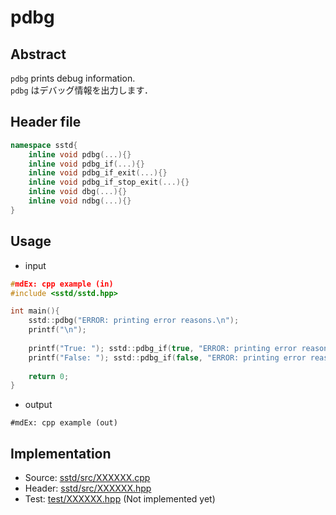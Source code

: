 # pdbg
## Abstract
```pdbg``` prints debug information.  
```pdbg``` はデバッグ情報を出力します．

## Header file
```cpp
namespace sstd{
    inline void pdbg(...){}
    inline void pdbg_if(...){}
    inline void pdbg_if_exit(...){}
    inline void pdbg_if_stop_exit(...){}
    inline void dbg(...){}
    inline void ndbg(...){}
}
```

## Usage
- input
```cpp
#mdEx: cpp example (in)
#include <sstd/sstd.hpp>

int main(){
    sstd::pdbg("ERROR: printing error reasons.\n");
    printf("\n");
    
    printf("True: "); sstd::pdbg_if(true, "ERROR: printing error reasons.\n");
    printf("False: "); sstd::pdbg_if(false, "ERROR: printing error reasons.\n"); printf("\n");
    
    return 0;
}
```
- output  
```
#mdEx: cpp example (out)
```

## Implementation
- Source: [sstd/src/XXXXXX.cpp](https://github.com/admiswalker/SubStandardLibrary-SSTD-/blob/master/sstd/src/XXXXXX.cpp)
- Header: [sstd/src/XXXXXX.hpp](https://github.com/admiswalker/SubStandardLibrary-SSTD-/blob/master/sstd/src/XXXXXX.hpp)
- Test: [test/XXXXXX.hpp](https://github.com/admiswalker/SubStandardLibrary-SSTD-/blob/master/test/XXXXXX.hpp)
  (Not implemented yet)

